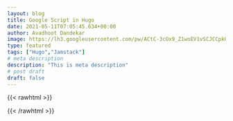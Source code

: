 ```yaml
---
layout: blog
title: Google Script in Hugo
date: 2021-05-11T07:05:45.634+00:00
author: Avadhoot Dandekar
image: https://lh3.googleusercontent.com/pw/ACtC-3cOx9_Z1woEV1vSCJCCpkQQ9-iY39f1GAYrKzpJ1qyzx2JC4ZSZasKlzHEafR40Lvw0DnJ8nwVwcY2pmqXJP69Wyf6Ls3mgIzlfzHRAf-SKIniJ8mZ-GbEQJ6wToC4yRgOBPNJBSs_WLF9GwMvYBix57g=w800-h500-no
type: featured
tags: ["Hugo","Jamstack"]
# meta description
description: "This is meta description"
# post draft
draft: false
---
```


{{< rawhtml >}}
<div>
<style>
#f2dj__table table {
    font-size: 12pt;
    font-weight:bold;
}
#f2dj__table th {
    background: orange;
}
</style>
<script src="https://www.google.com/jsapi" type="text/javascript"></script><script type="text/javascript">
var f2dj_sskey='1gOEU8Oo9rPznYHIEkSSOpH0CyUqnvOVeDQTpBo1ERv0'
var f2dj_sheet=752311914
var f2dj_authkey='CITwr80K'
//google.load('visualization', '1', {'packages':['table']});
google.charts.load('48', {packages:['table','controls']});
//https://spreadsheets.google.com/tq?tqx=out:csv&tq=select%20*&key=1M1HJRX36tQNkHOvmP6uCtVgehdMyNDP1JFiSy22GApk&gid=0
function f2dj_getData(){
  var q='select A,C,D,E'
  var url='https://spreadsheets.google.com/tq?tq='+encodeURIComponent(q)+'&key='+f2dj_sskey+'&authkey='+f2dj_authkey+'&gid='+f2dj_sheet;
  var query = new google.visualization.Query(url);
  query.send(f2dj_displayTable);
}
function f2dj_displayTable(response){
if (response.isError()) {
        alert('Error in query: ' + response.getMessage() + ' ' + response.getDetailedMessage());
        return;
      }
    
      var data = response.getDataTable();
      visualization = new google.visualization.Table(document.getElementById('f2dj__table'));
      visualization.draw(data, null);      


   // Apply a number formatter to the 2nd column.
   // var table = new google.visualization.Table(document.getElementById('f1dj__table'));

   // var formatter = new google.visualization.ArrowFormat();
    // formatter.format(data, 3); // Apply formatter to 4th column

    // table.draw(data, {allowHtml: true, showRowNumber: true});

     var table = new google.visualization.Table(document.getElementById('f2dj__table'));

     var formatter = new google.visualization.ColorFormat();
     formatter.addRange(-20000, -0, 'white', '#e74c3c');
     formatter.addRange(0, 20000, 'white', '#27ae60');
     formatter.format(data, 3); // Apply formatter to second column

   //var formatter = new google.visualization.ColorFormat();
   //formatter.addRange(-20000, -0, 'white', '#e74c3c');
   //formatter.addRange(0, 20000, 'white', '#e74c3c');
   //formatter.format(data, 8); // Apply formatter to second column

   //var formatter = new google.visualization.ColorFormat();
   //formatter.addRange(-20000, -0, 'white', '#2980b9');
   //formatter.addRange(0, 20000, 'white', '#2980b9');
   //formatter.format(data, 8); // Apply formatter to second column

     table.draw(data, {allowHtml: true, showRowNumber: true, width:'100%', height:'100%' });
}     

google.setOnLoadCallback(f2dj_getData)
</script>
<div id="f2dj__table">
</div>
<!-- END: f1dj Google Spreadsheet/viz api table insert --></div>
{{< /rawhtml >}}